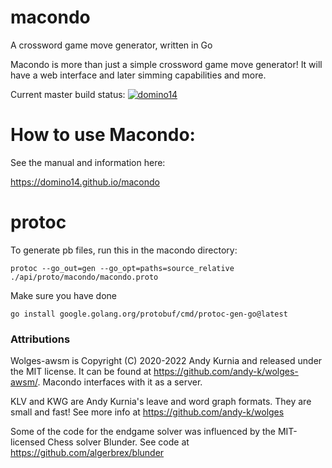 # macondo

A crossword game move generator, written in Go

Macondo is more than just a simple crossword game move generator! It will have a web interface and later simming capabilities and more.

Current master build status:
[![domino14](https://circleci.com/gh/domino14/macondo.svg?style=svg)](https://circleci.com/gh/domino14/macondo)

# How to use Macondo:

See the manual and information here:

https://domino14.github.io/macondo

# protoc

To generate pb files, run this in the macondo directory:

`protoc --go_out=gen --go_opt=paths=source_relative ./api/proto/macondo/macondo.proto`

Make sure you have done

`go install google.golang.org/protobuf/cmd/protoc-gen-go@latest`

### Attributions

Wolges-awsm is Copyright (C) 2020-2022 Andy Kurnia and released under the MIT license. It can be found at https://github.com/andy-k/wolges-awsm/. Macondo interfaces with it as a server.

KLV and KWG are Andy Kurnia's leave and word graph formats. They are small and fast! See more info at https://github.com/andy-k/wolges

Some of the code for the endgame solver was influenced by the MIT-licensed Chess solver Blunder. See code at https://github.com/algerbrex/blunder